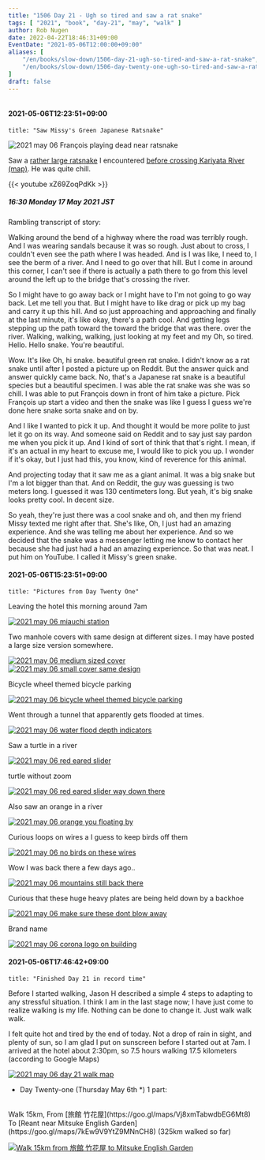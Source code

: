 ```yaml
---
title: "1506 Day 21 - Ugh so tired and saw a rat snake"
tags: [ "2021", "book", "day-21", "may", "walk" ]
author: Rob Nugen
date: 2022-04-22T18:46:31+09:00
EventDate: "2021-05-06T12:00:00+09:00"
aliases: [
    "/en/books/slow-down/1506-day-21-ugh-so-tired-and-saw-a-rat-snake",
    "/en/books/slow-down/1506-day-twenty-one-ugh-so-tired-and-saw-a-rat-snake",
]
draft: false
---
```


<img
src="https://b.robnugen.com/quests/walk-to-niigata/2021/en_route/day-21/2021_may_06_francois_playing_dead_near_snake.jpeg"
alt=""
class="title" />

#### 2021-05-06T12:23:51+09:00

    title: "Saw Missy's Green Japanese Ratsnake"


<img
src="//b.robnugen.com/quests/walk-to-niigata/2021/en_route/day-21/2021_may_06_francois_playing_dead_near_snake.jpeg"
alt="2021 may 06 François playing dead near ratsnake"
class="title" />


Saw a [rather large
ratsnake](https://www.reddit.com/r/whatsthissnake/comments/n63io4/green_snake_near_a_river_in_mitsuke_niigata_japan/)
I encountered [before crossing Kariyata
River (map)](https://goo.gl/maps/gxbDqW39kfjXkgwe8).  He was quite chill.


{{< youtube xZ69ZoqPdKk >}}

##### 16:30 Monday 17 May 2021 JST

Rambling transcript of story:

Walking around the bend of a highway where the road was terribly
rough. And I was wearing sandals because it was so rough. Just about
to cross, I couldn't even see the path where I was headed. And is I
was like, I need to, I see the berm of a river. And I need to go over
that hill. But I come in around this corner, I can't see if there is
actually a path there to go from this level around the left up to the
bridge that's crossing the river.

So I might have to go away back or I might have to I'm not going to go
way back. Let me tell you that. But I might have to like drag or pick
up my bag and carry it up this hill. And so just approaching and
approaching and finally at the last minute, it's like okay, there's a
path cool. And getting legs stepping up the path toward the toward the
bridge that was there. over the river. Walking, walking, walking, just
looking at my feet and my Oh, so tired. Hello. Hello snake. You're
beautiful.

Wow. It's like Oh, hi snake. beautiful green rat snake. I didn't know
as a rat snake until after I posted a picture up on Reddit. But the
answer quick and answer quickly came back. No, that's a Japanese rat
snake is a beautiful species but a beautiful specimen. I was able the
rat snake was she was so chill. I was able to put François down in
front of him take a picture. Pick François up start a video and then
the snake was like I guess I guess we're done here snake sorta snake
and on by.

And I like I wanted to pick it up. And thought it would be
more polite to just let it go on its way. And someone said on Reddit
and to say just say pardon me when you pick it up. And I kind of sort
of think that that's right. I mean, if it's an actual in my heart to
excuse me, I would like to pick you up. I wonder if it's okay, but I
just had this, you know, kind of reverence for this animal.

And projecting today that it saw me as a giant animal. It was a big
snake but I'm a lot bigger than that. And on Reddit, the guy was
guessing is two meters long. I guessed it was 130 centimeters
long. But yeah, it's big snake looks pretty cool. In decent size.

So yeah, they're just there was a cool snake and oh, and then my
friend Missy texted me right after that. She's like, Oh, I just had an
amazing experience. And she was telling me about her experience. And
so we decided that the snake was a messenger letting me know to
contact her because she had just had a had an amazing experience. So
that was neat. I put him on YouTube. I called it Missy's green snake.

#### 2021-05-06T15:23:51+09:00

    title: "Pictures from Day Twenty One"


Leaving the hotel this morning around 7am

[![2021 may 06 miauchi station](//b.robnugen.com/quests/walk-to-niigata/2021/en_route/day-21/thumbs/2021_may_06_miauchi_station.jpeg)](//b.robnugen.com/quests/walk-to-niigata/2021/en_route/day-21/2021_may_06_miauchi_station.jpeg)

Two manhole covers with same design at different sizes.  I may have posted a large size version somewhere.

[![2021 may 06 medium sized cover](//b.robnugen.com/quests/walk-to-niigata/2021/en_route/day-21/thumbs/2021_may_06_medium_sized_cover.jpeg)](//b.robnugen.com/quests/walk-to-niigata/2021/en_route/day-21/2021_may_06_medium_sized_cover.jpeg)
[![2021 may 06 small cover same design](//b.robnugen.com/quests/walk-to-niigata/2021/en_route/day-21/thumbs/2021_may_06_small_cover_same_design.jpeg)](//b.robnugen.com/quests/walk-to-niigata/2021/en_route/day-21/2021_may_06_small_cover_same_design.jpeg)


Bicycle wheel themed bicycle parking

[![2021 may 06 bicycle wheel themed bicycle parking](//b.robnugen.com/quests/walk-to-niigata/2021/en_route/day-21/thumbs/2021_may_06_bicycle_wheel_themed_bicycle_parking.jpeg)](//b.robnugen.com/quests/walk-to-niigata/2021/en_route/day-21/2021_may_06_bicycle_wheel_themed_bicycle_parking.jpeg)

Went through a tunnel that apparently gets flooded at times.

[![2021 may 06 water flood depth indicators](//b.robnugen.com/quests/walk-to-niigata/2021/en_route/day-21/thumbs/2021_may_06_water_flood_depth_indicators.jpeg)](//b.robnugen.com/quests/walk-to-niigata/2021/en_route/day-21/2021_may_06_water_flood_depth_indicators.jpeg)

Saw a turtle in a river

[![2021 may 06 red eared slider](//b.robnugen.com/quests/walk-to-niigata/2021/en_route/day-21/thumbs/2021_may_06_red_eared_slider.jpeg)](//b.robnugen.com/quests/walk-to-niigata/2021/en_route/day-21/2021_may_06_red_eared_slider.jpeg)

turtle without zoom

[![2021 may 06 red eared slider way down there](//b.robnugen.com/quests/walk-to-niigata/2021/en_route/day-21/thumbs/2021_may_06_red_eared_slider_way_down_there.jpeg)](//b.robnugen.com/quests/walk-to-niigata/2021/en_route/day-21/2021_may_06_red_eared_slider_way_down_there.jpeg)

Also saw an orange in a river

[![2021 may 06 orange you floating by](//b.robnugen.com/quests/walk-to-niigata/2021/en_route/day-21/thumbs/2021_may_06_orange_you_floating_by.jpeg)](//b.robnugen.com/quests/walk-to-niigata/2021/en_route/day-21/2021_may_06_orange_you_floating_by.jpeg)

Curious loops on wires a I guess to keep birds off them

[![2021 may 06 no birds on these wires](//b.robnugen.com/quests/walk-to-niigata/2021/en_route/day-21/thumbs/2021_may_06_no_birds_on_these_wires.jpeg)](//b.robnugen.com/quests/walk-to-niigata/2021/en_route/day-21/2021_may_06_no_birds_on_these_wires.jpeg)

Wow I was back there a few days ago..

[![2021 may 06 mountains still back there](//b.robnugen.com/quests/walk-to-niigata/2021/en_route/day-21/thumbs/2021_may_06_mountains_still_back_there.jpeg)](//b.robnugen.com/quests/walk-to-niigata/2021/en_route/day-21/2021_may_06_mountains_still_back_there.jpeg)


Curious that these huge heavy plates are being held down by a backhoe

[![2021 may 06 make sure these dont blow away](//b.robnugen.com/quests/walk-to-niigata/2021/en_route/day-21/thumbs/2021_may_06_make_sure_these_dont_blow_away.jpeg)](//b.robnugen.com/quests/walk-to-niigata/2021/en_route/day-21/2021_may_06_make_sure_these_dont_blow_away.jpeg)

Brand name

[![2021 may 06 corona logo on building](//b.robnugen.com/quests/walk-to-niigata/2021/en_route/day-21/thumbs/2021_may_06_corona_logo_on_building.jpeg)](//b.robnugen.com/quests/walk-to-niigata/2021/en_route/day-21/2021_may_06_corona_logo_on_building.jpeg)

#### 2021-05-06T17:46:42+09:00

    title: "Finished Day 21 in record time"


Before I started walking, Jason H described a simple 4 steps to adapting to any stressful situation.  I think I am in the last stage now; I have just come to realize walking is my life.  Nothing can be done to change it.  Just walk walk walk.

I felt quite hot and tired by the end of today.  Not a drop of rain in sight, and plenty of sun, so I am glad I put on sunscreen before I started out at 7am.  I arrived at the hotel about 2:30pm, so 7.5 hours walking 17.5 kilometers (according to Google Maps)

[![2021 may 06 day 21 walk map](//b.robnugen.com/quests/walk-to-niigata/2021/en_route/day-21/thumbs/2021_may_06_day_21_walk_map.png)](//b.robnugen.com/quests/walk-to-niigata/2021/en_route/day-21/2021_may_06_day_21_walk_map.png)

<div class="walk-segment">

* Day <span class="day_source">Twenty-one</span>
(<span class="day_date">Thursday May 6th</span> *)
1 part:
<br>
Walk <span class="km_source">15</span>km,
From [旅館 竹花屋](https://goo.gl/maps/Vj8xmTabwdbEG6Mt8)
To [Reant near Mitsuke English Garden](https://goo.gl/maps/7kEw9V9YtZ9MNnCH8)
(<span class="km_total">325</span>km walked so far)

[![Walk 15km from 旅館 竹花屋 to Mitsuke English Garden](//b.robnugen.com/quests/walk-to-niigata/2021/route_plans/thumbs/2021_mar_22_takebanaya_to_apa_hotel_tsubamesanjo.png)](https://goo.gl/maps/XybZ4457tKDsRoj39)

</div>
